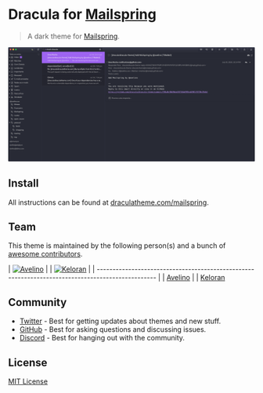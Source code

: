 # Dracula for [Mailspring](https://github.com/Foundry376/Mailspring)

> A dark theme for [Mailspring](https://github.com/Foundry376/Mailspring).

![Screenshot](./screenshot.png)

## Install

All instructions can be found at [draculatheme.com/mailspring](https://draculatheme.com/mailspring).

## Team

This theme is maintained by the following person(s) and a bunch of [awesome contributors](https://github.com/dracula/mailspring/graphs/contributors).

| [![Avelino](https://avatars0.githubusercontent.com/u/31996?v=3&s=70)](https://github.com/avelino) |
| [![Keloran](https://avatars.githubusercontent.com/u/200350?v=4&s=70)](https://github.com/keloran)      |
| ------------------------------------------------------------------------------------------------- |
| [Avelino](https://github.com/avelino)                                                             |
| [Keloran](https://github.com/keloran)

## Community

- [Twitter](https://twitter.com/draculatheme) - Best for getting updates about themes and new stuff.
- [GitHub](https://github.com/dracula/dracula-theme/discussions) - Best for asking questions and discussing issues.
- [Discord](https://draculatheme.com/discord-invite) - Best for hanging out with the community.

## License

[MIT License](./LICENSE)
